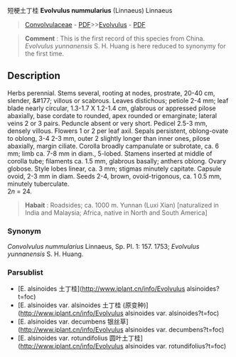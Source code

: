 短梗土丁桂 **Evolvulus nummularius** (Linnaeus) Linnaeus

> [Convolvulaceae](http://www.iplant.cn/info/Convolvulaceae?t=foc) - [PDF](http://www.iplant.cn/foc/pdf/Convolvulaceae.pdf)>>[Evolvulus](http://www.iplant.cn/info/Evolvulus?t=foc) - [PDF](http://www.iplant.cn/foc/pdf/Evolvulus.pdf)

> **Comment** : 
> This is the first record of this species from China. *Evolvulus* *yunnanensis* S. H. Huang is here reduced to synonymy for the first time.

## Description

Herbs perennial. Stems several, rooting at nodes, prostrate, 20-40 cm, slender, &amp;#177; villous or scabrous. Leaves distichous; petiole 2-4 mm; leaf blade nearly circular, 1.3-1.7 X 1.2-1.4 cm, glabrous or appressed pilose abaxially, base cordate to rounded, apex rounded or emarginate; lateral veins 2 or 3 pairs. Peduncle absent or very short. Pedicel 2.5-3 mm, densely villous. Flowers 1 or 2 per leaf axil. Sepals persistent, oblong-ovate to oblong, 3-4 2-3 mm, outer 2 slightly longer than inner ones, pilose abaxially, margin ciliate. Corolla broadly campanulate or subrotate, ca. 6 mm; limb ca. 7-8 mm in diam., 5-lobed. Stamens inserted at middle of corolla tube; filaments ca. 1.5 mm, glabrous basally; anthers oblong. Ovary globose. Style lobes linear, ca. 3 mm; stigmas minutely capitate. Capsule ovoid, 2-3 mm in diam. Seeds 2-4, brown, ovoid-trigonous, ca. 1 0.5 mm, minutely tuberculate.<BR> 2*n* = 24.

> **Habait** : 
> Roadsides; ca. 1000 m. Yunnan (Luxi Xian) [naturalized in India and Malaysia; Africa, native in North and South America]

### Synonym
*Convolvulus nummularius* Linnaeus, Sp. Pl. 1: 157. 1753; *Evolvulus yunnanensis* S. H. Huang.

### Parsublist

* [E.  alsinoides  土丁桂](http://www.iplant.cn/info/Evolvulus alsinoides?t=foc)
* [E.  alsinoides var. alsinoides  土丁桂 (原变种)](http://www.iplant.cn/info/Evolvulus alsinoides var. alsinoides?t=foc)
* [E.  alsinoides var. decumbens  银丝草](http://www.iplant.cn/info/Evolvulus alsinoides var. decumbens?t=foc)
* [E.  alsinoides var. rotundifolius  圆叶土丁桂](http://www.iplant.cn/info/Evolvulus alsinoides var. rotundifolius?t=foc)
